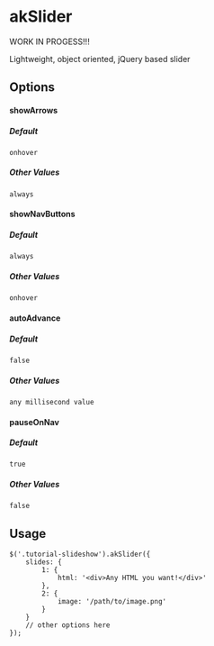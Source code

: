 akSlider
========

WORK IN PROGESS!!!

Lightweight, object oriented, jQuery based slider

Options
-----

#### showArrows
##### Default
	onhover
##### Other Values
	always

#### showNavButtons
##### Default
	always
##### Other Values
	onhover

#### autoAdvance
##### Default
	false
##### Other Values
	any millisecond value

#### pauseOnNav
##### Default
	true
##### Other Values
	false

Usage
-----

	$('.tutorial-slideshow').akSlider({
		slides: {
			1: {
				html: '<div>Any HTML you want!</div>'
			},
			2: {
				image: '/path/to/image.png'
			}
		}
	    // other options here
	});

